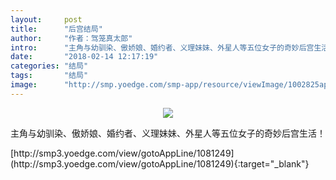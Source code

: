 ```yaml
---
layout:     post
title:      "后宫结局"
author:     "作者：驾笼真太郎"
intro:      "主角与幼驯染、傲娇娘、婚约者、义理妹妹、外星人等五位女子的奇妙后宫生活！"
date:       "2018-02-14 12:17:19"
categories: "结局"
tags:       "结局"
image:      "http://smp.yoedge.com/smp-app/resource/viewImage/1002825appline.png"
---
```

<div style="text-align: center">
<p><img src="http://smp.yoedge.com/smp-app/resource/viewImage/1002825appline.png"/></p>
</div>
<p class="post-meta">
<span>主角与幼驯染、傲娇娘、婚约者、义理妹妹、外星人等五位女子的奇妙后宫生活！</span>
</p>
[http://smp3.yoedge.com/view/gotoAppLine/1081249](http://smp3.yoedge.com/view/gotoAppLine/1081249){:target="_blank"}


